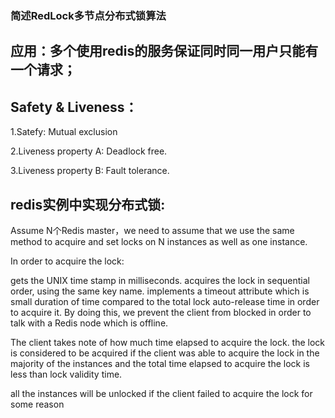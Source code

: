 
### 简述RedLock多节点分布式锁算法

## 应用：多个使用redis的服务保证同时同一用户只能有一个请求；

## Safety & Liveness：

1.Satefy: Mutual exclusion

2.Liveness property A: Deadlock free.

3.Liveness property B: Fault tolerance. 

## redis实例中实现分布式锁:

Assume N个Redis master，we need to assume that we use the same method to acquire and set locks on N instances as well as one instance.

In order to acquire the lock:

gets the UNIX time stamp in milliseconds.
acquires the lock in sequential order, using the same key name. 
implements a timeout attribute which is small duration of time compared to the total lock auto-release time in order to acquire it. 
By doing this, we prevent the client from blocked in order to talk with a Redis node which is offline. 


The client takes note of how much time elapsed to acquire the lock.
the lock is considered to be acquired if the client was able to acquire the lock in the majority of the instances and the total time elapsed to acquire the lock is less than lock validity time.

all the instances will be unlocked if the client failed to acquire the lock for some reason
